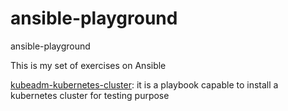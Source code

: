 # ansible-playground
ansible-playground


This is my set of exercises on Ansible

[kubeadm-kubernetes-cluster](https://github.com/mrFlick72/ansible-playground/tree/master/aws/kubeadm-kubernetes-cluster): it is a playbook capable to install a kubernetes cluster for testing purpose
